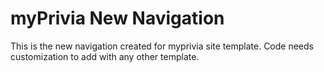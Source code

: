 # myPrivia New Navigation
This is the new navigation created for myprivia site template.
Code needs customization to add with any other template.
